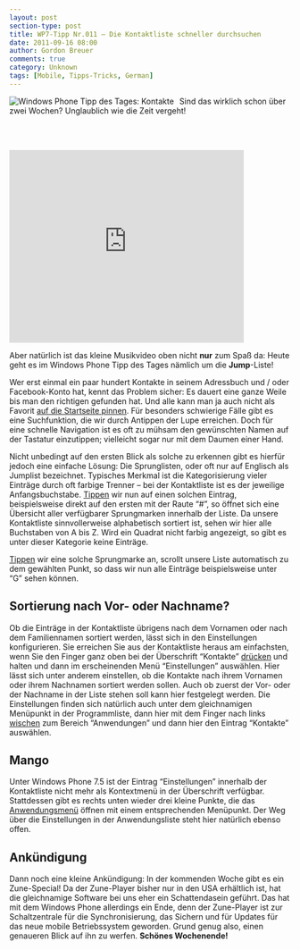 ```yaml
---
layout: post
section-type: post
title: WP7-Tipp Nr.011 – Die Kontaktliste schneller durchsuchen
date: 2011-09-16 08:00
author: Gordon Breuer
comments: true
category: Unknown
tags: [Mobile, Tipps-Tricks, German]
---
```

<p><img style="margin: 0px 10px 0px 0px; display: inline; float: left" title="" alt="Windows Phone Tipp des Tages: Kontakte" align="left" src="http://anheledirwp.blob.core.windows.net/wordpress/2011/09/kontakte.png" />Sind das wirklich schon über zwei Wochen? Unglaublich wie die Zeit vergeht!</p>  <br class="clear" />  <br />  <p><iframe height="345" src="http://www.youtube.com/embed/wlq0lYB3iSM" frameborder="0" width="420" allowfullscreen="allowfullscreen"></iframe></p>  <p>Aber natürlich ist das kleine Musikvideo oben nicht <strong>nur</strong> zum Spaß da: Heute geht es im Windows Phone Tipp des Tages nämlich um die <strong>Jump</strong>-Liste!</p>  <p>Wer erst einmal ein paar hundert Kontakte in seinem Adressbuch und / oder Facebook-Konto hat, kennt das Problem sicher: Es dauert eine ganze Weile bis man den richtigen gefunden hat. Und alle kann man ja auch nicht als Favorit <a href="/post/2011/09/13/WP7-Tipp-008-%E2%80%93-Kontakte-im-Schnellzugriff.aspx">auf die Startseite pinnen</a>. Für besonders schwierige Fälle gibt es eine Suchfunktion, die wir durch Antippen der Lupe erreichen. Doch für eine schnelle Navigation ist es oft zu mühsam den gewünschten Namen auf der Tastatur einzutippen; vielleicht sogar nur mit dem Daumen einer Hand.</p>  <p>Nicht unbedingt auf den ersten Blick als solche zu erkennen gibt es hierfür jedoch eine einfache Lösung: Die Sprunglisten, oder oft nur auf Englisch als Jumplist bezeichnet. Typisches Merkmal ist die Kategorisierung vieler Einträge durch oft farbige Trenner – bei der Kontaktliste ist es der jeweilige Anfangsbuchstabe. <a href="/post/2011/09/12/WP7-Tipp-007-%E2%80%93-Standard-Gesten.aspx">Tippen</a> wir nun auf einen solchen Eintrag, beispielsweise direkt auf den ersten mit der Raute “#”, so öffnet sich eine Übersicht aller verfügbarer Sprungmarken innerhalb der Liste. Da unsere Kontaktliste sinnvollerweise alphabetisch sortiert ist, sehen wir hier alle Buchstaben von A bis Z. Wird ein Quadrat nicht farbig angezeigt, so gibt es unter dieser Kategorie keine Einträge.</p>  <p><a href="/post/2011/09/12/WP7-Tipp-007-%E2%80%93-Standard-Gesten.aspx">Tippen</a> wir eine solche Sprungmarke an, scrollt unsere Liste automatisch zu dem gewählten Punkt, so dass wir nun alle Einträge beispielsweise unter “G” sehen können.</p>  <h2>Sortierung nach Vor- oder Nachname?</h2>  <p>Ob die Einträge in der Kontaktliste übrigens nach dem Vornamen oder nach dem Familiennamen sortiert werden, lässt sich in den Einstellungen konfigurieren. Sie erreichen Sie aus der Kontaktliste heraus am einfachsten, wenn Sie den Finger ganz oben bei der Überschrift “Kontakte” <a href="/post/2011/09/12/WP7-Tipp-007-%E2%80%93-Standard-Gesten.aspx">drücken</a> und halten und dann im erscheinenden Menü “Einstellungen” auswählen. Hier lässt sich unter anderem einstellen, ob die Kontakte nach ihrem Vornamen oder ihrem Nachnamen sortiert werden sollen. Auch ob zuerst der Vor- oder der Nachname in der Liste stehen soll kann hier festgelegt werden. Die Einstellungen finden sich natürlich auch unter dem gleichnamigen Menüpunkt in der Programmliste, dann hier mit dem Finger nach links <a href="/post/2011/09/12/WP7-Tipp-007-%E2%80%93-Standard-Gesten.aspx">wischen</a> zum Bereich “Anwendungen” und dann hier den Eintrag “Kontakte” auswählen.</p>  <h2>Mango</h2>  <p>Unter Windows Phone 7.5 ist der Eintrag “Einstellungen” innerhalb der Kontaktliste nicht mehr als Kontextmenü in der Überschrift verfügbar. Stattdessen gibt es rechts unten wieder drei kleine Punkte, die das <a href="/post/2011/09/05/WP7-Tipp-002-&ndash;-Das-Anwendungs-und-Kontextmenu.aspx">Anwendungsmenü</a> öffnen mit einem entsprechenden Menüpunkt. Der Weg über die Einstellungen in der Anwendungsliste steht hier natürlich ebenso offen.</p>  <h2>Ankündigung</h2>  <p>Dann noch eine kleine Ankündigung: In der kommenden Woche gibt es ein Zune-Special! Da der Zune-Player bisher nur in den USA erhältlich ist, hat die gleichnamige Software bei uns eher ein Schattendasein geführt. Das hat mit dem Windows Phone allerdings ein Ende, denn der Zune-Player ist zur Schaltzentrale für die Synchronisierung, das Sichern und für Updates für das neue mobile Betriebssystem geworden. Grund genug also, einen genaueren Blick auf ihn zu werfen. <strong>Schönes Wochenende!</strong></p>
